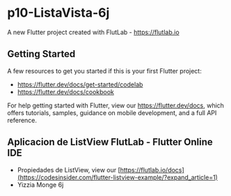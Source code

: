 # p10-ListaVista-6j

A new Flutter project created with FlutLab - https://flutlab.io

## Getting Started

A few resources to get you started if this is your first Flutter project:

- https://flutter.dev/docs/get-started/codelab
- https://flutter.dev/docs/cookbook

For help getting started with Flutter, view our
https://flutter.dev/docs, which offers tutorials,
samples, guidance on mobile development, and a full API reference.


## Aplicacion de ListView FlutLab - Flutter Online IDE

- Propiedades de ListView, view our [https://flutlab.io/docs](https://codesinsider.com/flutter-listview-example/?expand_article=1)
- Yizzia Monge 6j
